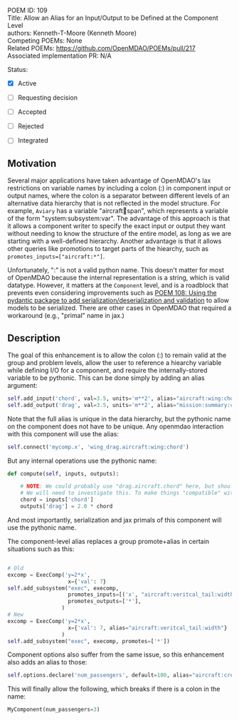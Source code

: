 POEM ID: 109  
Title:  Allow an Alias for an Input/Output to be Defined at the Component Level  
authors: Kenneth-T-Moore (Kenneth Moore)  
Competing POEMs: None  
Related POEMs:  https://github.com/OpenMDAO/POEMs/pull/217  
Associated implementation PR:  N/A  

Status:  

- [x] Active  
- [ ] Requesting decision  
- [ ] Accepted  
- [ ] Rejected  
- [ ] Integrated  


## Motivation

Several major applications have taken advantage of OpenMDAO's lax restrictions on variable names by including a colon (:) in component input or output names, where the colon is a separator between different levels of an alternative data hierarchy that is not reflected in the model structure. For example, `Aviary` has a variable "aircraft:wing:span", which represents a variable of the form "system:subsystem:var". The advantage of this approach is that it allows a component writer to specify the exact input or output they want without needing to know the structure of the entire model, as long as we are starting with a well-defined hierarchy. Another advantage is that it allows other queries like promotions to target parts of the hiearchy, such as `promotes_inputs=["aircraft:*"]`.

Unfortunately, ":" is not a valid python name. This doesn't matter for most of OpenMDAO because the internal representation is a string, which is valid datatype. However, it matters at the `Component` level, and is a roadblock that prevents even considering improvements such as [POEM 108: Using the pydantic package to add serialization/deserialization and validation](https://github.com/OpenMDAO/POEMs/pull/217) to allow models to be serialized. There are other cases in OpenMDAO that required a workaround (e.g., "primal" name in jax.)

## Description

The goal of this enhancement is to allow the colon (:) to remain valid at the group and problem levels, allow the user to reference a hiearchy variable while defining I/O for a component, and require the internally-stored variable to be pythonic. This can be done simply by adding an alias argument:

```python
self.add_input('chord', val=3.5, units='m**2', alias="aircraft:wing:chord")
self.add_output('drag', val=3.5, units='m**2', alias="mission:summary:chord")
```

Note that the full alias is unique in the data hierarchy, but the pythonic name on the component does not have to be unique. Any openmdao interaction with this component will use the alias:

```python
self.connect('mycomp.x', 'wing_drag.aircraft:wing:chord')
```

But any internal operations use the pythonic name:

```python
def compute(self, inputs, outputs):

    # NOTE: We could probably use "drag.aircraft.chord" here, but should we?
    # We will need to investigate this. To make things "compatible" with jax, we should probably stick with the pythonic name in all functions, but this is an open discussion.
    chord = inputs['chord']
    outputs['drag'] = 2.0 * chord
```

And most importantly, serialization and jax primals of this component will use the pythonic name.

The component-level alias replaces a group promote+alias in certain situations such as this:

```python

# Old
excomp = ExecComp('y=2*x',
                   x={'val': 7}
self.add_subsystem("exec", execomp,
                   promotes_inputs=[('x', "aircraft:veritcal_tail:width")],
                   promotes_outputs=['*'],
                 )
# New
excomp = ExecComp('y=2*x',
                   x={'val': 7, alias="aircraft:veritcal_tail:width"}
                 )
self.add_subsystem("exec", execomp, promotes=['*'])
```


Component options also suffer from the same issue, so this enhancement also adds an alias to those:

```python
self.options.declare('num_passengers', default=100, alias="aircraft:crew_and_payload:num_passengers")
```

This will finally allow the following, which breaks if there is a colon in the name:

```python
MyComponent(num_passengers=3)
```

